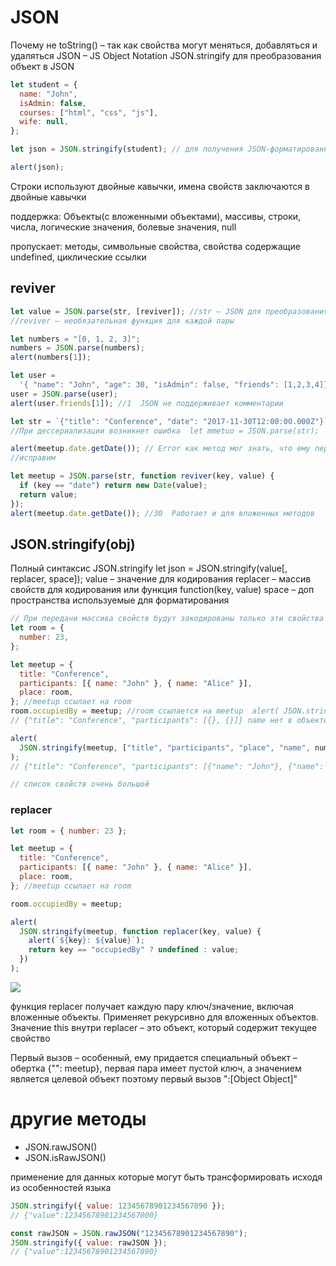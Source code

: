 # JSON

Почему не toString() – так как свойства могут меняться, добавляться и удаляться JSON – JS Object Notation
JSON.stringify для преобразования объект в JSON

```js
let student = {
  name: "John",
  isAdmin: false,
  courses: ["html", "css", "js"],
  wife: null,
};

let json = JSON.stringify(student); // для получения JSON-форматированным или сериализованы объектом  alert( typeOf json); // string

alert(json);
```

Строки используют двойные кавычки, имена свойств заключаются в двойные кавычки

поддержка: Объекты(с вложенными объектами), массивы, строки, числа, логические значения, болевые значения,
null

пропускает: методы, символьные свойства, свойства содержащие undefined, циклические ссылки

## reviver

```js
let value = JSON.parse(str, [reviver]); //str – JSON для преобразования в объект
//reviver – необязательная функция для каждой пары

let numbers = "[0, 1, 2, 3]";
numbers = JSON.parse(numbers);
alert(numbers[1]);

let user =
  '{ "name": "John", "age": 30, "isAdmin": false, "friends": [1,2,3,4]}"';
user = JSON.parse(user);
alert(user.friends[1]); //1  JSON не поддерживает комментарии
```

```js
let str = `{"title": "Conference", "date": "2017-11-30T12:00:00.000Z"}`;
//При дессериализации возникнет ошибка  let mmetuo = JSON.parse(str);

alert(meetup.date.getDate()); // Error как метод мог знать, что ему передают не строку, в объект даты
//исправим

let meetup = JSON.parse(str, function reviver(key, value) {
  if (key == "date") return new Date(value);
  return value;
});
alert(meetup.date.getDate()); //30  Работает и для вложенных методов
```

## JSON.stringify(obj)

Полный синтаксис JSON.stringify
let json = JSON.stringify(value[, replacer, space]); value – значение для кодирования
replacer – массив свойств для кодирования или функция function(key, value)
space – доп пространства используемые для форматирования

```js
// При передачи массива свойств будут закодированы только эти свойства
let room = {
  number: 23,
};

let meetup = {
  title: "Conference",
  participants: [{ name: "John" }, { name: "Alice" }],
  place: room,
}; //meetup ссылает на room
room.occupiedBy = meetup; //room ссылается на meetup  alert( JSON.stringify(meetup, ["title" , "participants"]) );
// {"title": "Conference", "participants": [{}, {}]} name нет в объекте так как мы их не задали

alert(
  JSON.stringify(meetup, ["title", "participants", "place", "name", number])
);
// {"title": "Conference", "participants": [{"name": "John"}, {"name": "Alice"}], "place" : {"number":  "23"} }

// список свойств очень большой
```

### replacer

```js
let room = { number: 23 };

let meetup = {
  title: "Conference",
  participants: [{ name: "John" }, { name: "Alice" }],
  place: room,
}; //meetup ссылает на room

room.occupiedBy = meetup;

alert(
  JSON.stringify(meetup, function replacer(key, value) {
    alert(`${key}: ${value}`);
    return key == "occupiedBy" ? undefined : value;
  })
);
```

<img src='./assets/js/json-replacer.png'>

функция replacer получает каждую пару ключ/значение, включая вложенные объекты. Применяет рекурсивно для
вложенных объектов. Значение this внутри replacer – это объект, который содержит текущее свойство

Первый вызов – особенный, ему придается специальный объект – обертка {"": meetup}, первая пара имеет пустой ключ, а значением является целевой объект поэтому первый вызов ":[Object Object]"

# другие методы

- JSON.rawJSON()
- JSON.isRawJSON()

применение для данных которые могут быть трансформировать исходя из особенностей языка

```js
JSON.stringify({ value: 12345678901234567890 });
// {"value":12345678901234567000}

const rawJSON = JSON.rawJSON("12345678901234567890");
JSON.stringify({ value: rawJSON });
// {"value":12345678901234567890}
```
